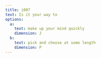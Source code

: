 ```yaml
---
title: i007
text: Is it your way to
options:
  a: 
    text: make up your mind quickly
    dimension: J
  b:
    text: pick and choose at some length
    dimension: P
---
```

